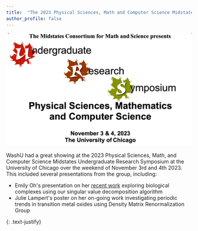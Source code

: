 ```yaml
---
title:  "The 2023 Physical Sciences, Math and Computer Science Midstates Undergraduate Research Symposium"
author_profile: false
---
```

 <img src="/assets/images/midstates-2023.png" alt="">
 
WashU had a great showing at the 2023 Physical Sciences, Math, and Computer Science Midstates Undergraduate Research Symposium at the University of Chicago over the weekend of November 3rd and 4th 2023. This included several presentations from the group, including:
 <ul>
  <li>Emily Oh's presentation on her <a href="https://arxiv.org/abs/2309.17391">recent work</a> exploring biological complexes using our singular value decomposition algorithm </li>
  <li>Julie Lampert's poster on her on-going work investigating periodic trends in transition metal oxides using Density Matrix Renormalization Group</li>
</ul> 

{: .text-justify}
